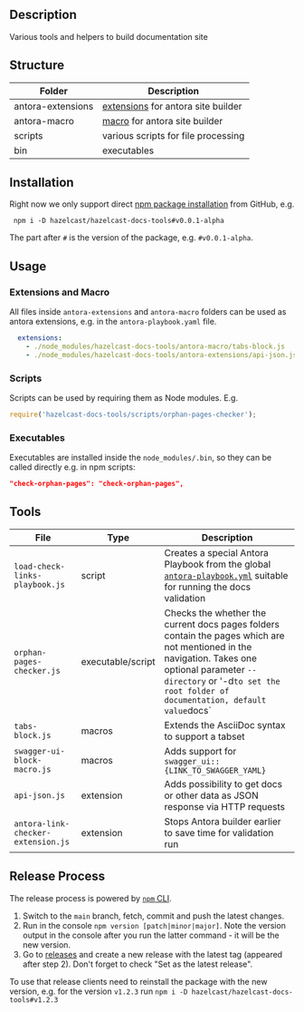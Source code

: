 ## Description
Various tools and helpers to build documentation site

## Structure
| Folder            | Description                                                                                    |
|-------------------|------------------------------------------------------------------------------------------------|
| antora-extensions | [extensions](https://docs.antora.org/antora/latest/extend/extensions/) for antora site builder |
| antora-macro      | [macro](https://docs.antora.org/antora/latest/asciidoc/ui-macros/) for antora site builder     |
| scripts           | various scripts for file processing                                                            |
| bin               | executables                                                                                    |

## Installation
Right now we only support direct [npm package installation](https://docs.npmjs.com/cli/commands/npm-install) from GitHub, e.g.

```npm
 npm i -D hazelcast/hazelcast-docs-tools#v0.0.1-alpha
```

The part after `#` is the version of the package, e.g. `#v0.0.1-alpha`.

## Usage

### Extensions and Macro

All files inside `antora-extensions` and `antora-macro` folders can be used as antora extensions, e.g. in the `antora-playbook.yaml` file.

```yaml
  extensions:
    - ./node_modules/hazelcast-docs-tools/antora-macro/tabs-block.js
    - ./node_modules/hazelcast-docs-tools/antora-extensions/api-json.js
```

### Scripts
Scripts can be used by requiring them as Node modules. E.g.

```javascript
require('hazelcast-docs-tools/scripts/orphan-pages-checker');
```

### Executables
Executables are installed inside the `node_modules/.bin`, so they can be called directly e.g. in npm scripts:

```json
"check-orphan-pages": "check-orphan-pages",
```

## Tools
| File                                | Type              | Description                                                                                                                                                                                                                     | 
|-------------------------------------|-------------------|---------------------------------------------------------------------------------------------------------------------------------------------------------------------------------------------------------------------------------|
| `load-check-links-playbook.js`      | script            | Creates a special Antora Playbook from the global [`antora-playbook.yml`](https://github.com/hazelcast/hazelcast-docs/blob/main/antora-playbook.yml) suitable for running the docs validation                                   |
| `orphan-pages-checker.js`           | executable/script | Checks the whether the current docs pages folders contain the pages which are not mentioned in the navigation. Takes one optional parameter `--directory` or '-d` to set the root folder of documentation, default value `docs` |
| `tabs-block.js`                     | macros            | Extends the AsciiDoc syntax to support a tabset                                                                                                                                                                                 |
| `swagger-ui-block-macro.js`         | macros            | Adds support for `swagger_ui::{LINK_TO_SWAGGER_YAML}`                                                                                                                                                                           |
| `api-json.js`                       | extension         | Adds possibility to get docs or other data as JSON response via HTTP requests                                                                                                                                                   |
| `antora-link-checker-extension.js`  | extension         | Stops Antora builder earlier to save time for validation run                                                                                                                                                                    |

## Release Process
The release process is powered by [`npm` CLI](https://docs.npmjs.com/updating-your-published-package-version-number).

1. Switch to the `main` branch, fetch, commit and push the latest changes.
2. Run in the console `npm version [patch|minor|major]`. Note the version output in the console after you run the latter command - it will be the new version.
3. Go to [releases](https://github.com/hazelcast/hazelcast-docs-tools/releases/new) and create a new release with the latest tag (appeared after step 2). Don't forget to check "Set as the latest release".

To use that release clients need to reinstall the package with the new version, e.g. for the version `v1.2.3` run `npm i -D hazelcast/hazelcast-docs-tools#v1.2.3`
